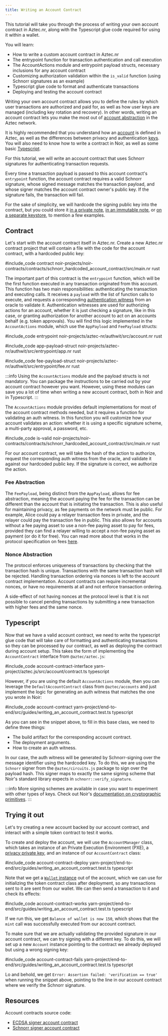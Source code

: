 ```yaml
---
title: Writing an Account Contract
---
```


This tutorial will take you through the process of writing your own account contract in Aztec.nr, along with the Typescript glue code required for using it within a wallet.

You will learn:

- How to write a custom account contract in Aztec.nr
- The entrypoint function for transaction authentication and call execution
- The AccountActions module and entrypoint payload structs, necessary inclusions for any account contract
- Customizing authorization validation within the `is_valid` function (using Schnorr signatures as an example)
- Typescript glue code to format and authenticate transactions
- Deploying and testing the account contract

Writing your own account contract allows you to define the rules by which user transactions are authorized and paid for, as well as how user keys are managed (including key rotation and recovery). In other words, writing an account contract lets you make the most out of [account abstraction](/aztec/aztec/concepts/index.md#what-is-account-abstraction) in the Aztec network.

It is highly recommended that you understand how an [account](/aztec/aztec/concepts/index.md) is defined in Aztec, as well as the differences between privacy and authentication [keys](/aztec/aztec/concepts/accounts/keys.md). You will also need to know how to write a contract in Noir, as well as some basic [Typescript](https://www.typescriptlang.org/).

For this tutorial, we will write an account contract that uses Schnorr signatures for authenticating transaction requests.

Every time a transaction payload is passed to this account contract's `entrypoint` function, the account contract requires a valid Schnorr signature, whose signed message matches the transaction payload, and whose signer matches the account contract owner's public key. If the signature fails, the transaction will fail.

For the sake of simplicity, we will hardcode the signing public key into the contract, but you could store it [in a private note](/aztec/aztec/concepts/accounts/keys.md#using-a-private-note), [in an immutable note](/aztec/aztec/concepts/accounts/keys.md#using-an-immutable-private-note), or [on a separate keystore](/aztec/aztec/concepts/accounts/keys.md#using-a-separate-keystore), to mention a few examples.

## Contract

Let's start with the account contract itself in Aztec.nr. Create a new Aztec.nr contract project that will contain a file with the code for the account contract, with a hardcoded public key:

#include_code contract noir-projects/noir-contracts/contracts/schnorr_hardcoded_account_contract/src/main.nr rust

The important part of this contract is the `entrypoint` function, which will be the first function executed in any transaction originated from this account. This function has two main responsibilities: authenticating the transaction and executing calls. It receives a `payload` with the list of function calls to execute, and requests a corresponding [authentication witness](/aztec/aztec/concepts/accounts/authwit.md) from an oracle to validate it. Authentication witnesses are used for authorizing actions for an account, whether it is just checking a signature, like in this case, or granting authorization for another account to act on an accounts behalf (e.g. token approvals). You will find this logic implemented in the `AccountActions` module, which use the `AppPayload` and `FeePayload` structs:

#include_code entrypoint noir-projects/aztec-nr/authwit/src/account.nr rust

#include_code app-payload-struct noir-projects/aztec-nr/authwit/src/entrypoint/app.nr rust

#include_code fee-payload-struct noir-projects/aztec-nr/authwit/src/entrypoint/fee.nr rust

:::info
Using the `AccountActions` module and the payload structs is not mandatory. You can package the instructions to be carried out by your account contract however you want. However, using these modules can save you a lot of time when writing a new account contract, both in Noir and in Typescript.
:::

The `AccountActions` module provides default implementations for most of the account contract methods needed, but it requires a function for validating an auth witness. In this function you will customize how your account validates an action: whether it is using a specific signature scheme, a multi-party approval, a password, etc.

#include_code is-valid noir-projects/noir-contracts/contracts/schnorr_hardcoded_account_contract/src/main.nr rust

For our account contract, we will take the hash of the action to authorize, request the corresponding auth witness from the oracle, and validate it against our hardcoded public key. If the signature is correct, we authorize the action.

### Fee Abstraction

The `FeePayload`, being distinct from the `AppPayload`, allows for fee abstraction, meaning the account paying the fee for the transaction can be different than the account that is initiating the transaction. This is also useful for maintaining privacy, as fee payments on the network must be public. For example, Alice could pay a relayer transaction fees in private, and the relayer could pay the transaction fee in public. This also allows for accounts without a fee paying asset to use a non-fee paying asset to pay for fees, provided they can find a relayer willing to accept a non-fee paying asset as payment (or do it for free). You can read more about that works in the protocol specification on fees [here](/protocol-specs/gas-and-fees/tx-setup-and-teardown.md).

### Nonce Abstraction

The protocol enforces uniqueness of transactions by checking that the transaction hash is unique. Transactions with the same transaction hash will be rejected. Handling transaction ordering via nonces is left to the account contract implementation. Account contracts can require incremental nonces, or have no requirements at all and not enforce transaction ordering.

A side-effect of not having nonces at the protocol level is that it is not possible to cancel pending transactions by submitting a new transaction with higher fees and the same nonce.

## Typescript

Now that we have a valid account contract, we need to write the typescript glue code that will take care of formatting and authenticating transactions so they can be processed by our contract, as well as deploying the contract during account setup. This takes the form of implementing the `AccountContract` interface from `@aztec/aztec.js`:

#include_code account-contract-interface yarn-project/aztec.js/src/account/contract.ts typescript

However, if you are using the default `AccountActions` module, then you can leverage the `DefaultAccountContract` class from `@aztec/accounts` and just implement the logic for generating an auth witness that matches the one you wrote in Noir:

#include_code account-contract yarn-project/end-to-end/src/guides/writing_an_account_contract.test.ts typescript

As you can see in the snippet above, to fill in this base class, we need to define three things:

- The build artifact for the corresponding account contract.
- The deployment arguments.
- How to create an auth witness.

In our case, the auth witness will be generated by Schnorr-signing over the message identifier using the hardcoded key. To do this, we are using the `Schnorr` signer from the `@aztec/circuits.js` package to sign over the payload hash. This signer maps to exactly the same signing scheme that Noir's standard library expects in `schnorr::verify_signature`.

:::info
More signing schemes are available in case you want to experiment with other types of keys. Check out Noir's [documentation on cryptographic primitives](https://noir-lang.org/docs/noir/standard_library/cryptographic_primitives).
:::

## Trying it out

Let's try creating a new account backed by our account contract, and interact with a simple token contract to test it works.

To create and deploy the account, we will use the `AccountManager` class, which takes an instance of an Private Execution Environment (PXE), a [privacy private key](/aztec/aztec/concepts/accounts/keys.md#privacy-keys), and an instance of our `AccountContract` class:

#include_code account-contract-deploy yarn-project/end-to-end/src/guides/writing_an_account_contract.test.ts typescript

Note that we get a [`Wallet` instance](/aztec/aztec/concepts/index.md#account-contracts-and-wallets) out of the account, which we can use for initializing the token contract class after deployment, so any transactions sent to it are sent from our wallet. We can then send a transaction to it and check its effects:

#include_code account-contract-works yarn-project/end-to-end/src/guides/writing_an_account_contract.test.ts typescript

If we run this, we get `Balance of wallet is now 150`, which shows that the `mint` call was successfully executed from our account contract.

To make sure that we are actually validating the provided signature in our account contract, we can try signing with a different key. To do this, we will set up a new `Account` instance pointing to the contract we already deployed but using a wrong signing key:

#include_code account-contract-fails yarn-project/end-to-end/src/guides/writing_an_account_contract.test.ts typescript

Lo and behold, we get `Error: Assertion failed: 'verification == true'` when running the snippet above, pointing to the line in our account contract where we verify the Schnorr signature.

## Resources

Account contracts source code:

- [ECDSA signer account contract](https://github.com/AztecProtocol/aztec-packages/blob/#include_aztec_version/noir-projects/noir-contracts/contracts/ecdsa_account_contract/src/main.nr)
- [Schnorr signer account contract](https://github.com/AztecProtocol/aztec-packages/tree/#include_aztec_version/noir-projects/noir-contracts/contracts/schnorr_account_contract)
